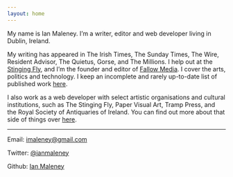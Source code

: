 ```yaml
---
layout: home
---
```


My name is Ian Maleney. I’m a writer, editor and web developer living in Dublin, Ireland. 

My writing has appeared in The Irish Times, The Sunday Times, The Wire, Resident Advisor, The Quietus, Gorse, and The Millions. I help out at the [Stinging Fly](https://stingingfly.org), and I’m the founder and editor of [Fallow Media](https://fallowmedia.com). I cover the arts, politics and technology. I keep an incomplete and rarely up-to-date list of published work [here](/writing/).

I also work as a web developer with select artistic organisations and cultural institutions, such as The Stinging Fly, Paper Visual Art, Tramp Press, and the Royal Society of Antiquaries of Ireland. You can find out more about that side of things over [here](/design/).

***

Email: imaleney@gmail.com

Twitter: [@ianmaleney](https://twitter.com/ianmaleney)

Github: [Ian Maleney](https://github.com/ianmaleney)